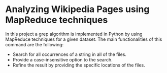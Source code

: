 # Analyzing Wikipedia Pages using MapReduce techniques

In this project a grep algorithm is implemented in Python by using MapReduce techniques for a given dataset. The main functionalities of this command are the following:

  - Search for all occurrences of a string in all of the files.
  - Provide a case-insensitive option to the search.
  - Refine the result by providing the specific locations of the files.
